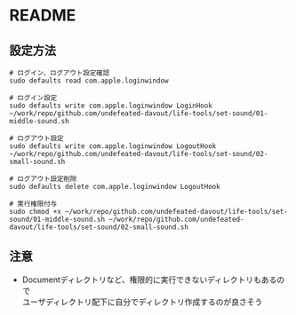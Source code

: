 # README

## 設定方法

```(bash)
# ログイン、ログアウト設定確認
sudo defaults read com.apple.loginwindow

# ログイン設定
sudo defaults write com.apple.loginwindow LoginHook ~/work/repo/github.com/undefeated-davout/life-tools/set-sound/01-middle-sound.sh

# ログアウト設定
sudo defaults write com.apple.loginwindow LogoutHook ~/work/repo/github.com/undefeated-davout/life-tools/set-sound/02-small-sound.sh

# ログアウト設定削除
sudo defaults delete com.apple.loginwindow LogoutHook

# 実行権限付与
sudo chmod +x ~/work/repo/github.com/undefeated-davout/life-tools/set-sound/01-middle-sound.sh ~/work/repo/github.com/undefeated-davout/life-tools/set-sound/02-small-sound.sh
```

## 注意

- Documentディレクトリなど、権限的に実行できないディレクトリもあるので  
  ユーザディレクトリ配下に自分でディレクトリ作成するのが良さそう

